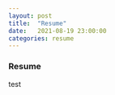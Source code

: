 ```yaml
---
layout: post
title:  "Resume"
date:   2021-08-19 23:00:00
categories: resume
---
```



### Resume

test
